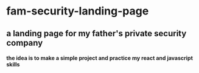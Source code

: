 # fam-security-landing-page
## a landing page for my father's private security company
#### the idea is to make a simple project and practice my react and javascript skills